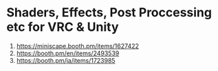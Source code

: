# Shaders, Effects, Post Proccessing etc for VRC & Unity
1. https://miniscape.booth.pm/items/1627422
2. https://booth.pm/en/items/2493539
3. https://booth.pm/ja/items/1723985
